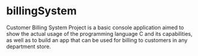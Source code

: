 # billingSystem
Customer Billing System Project is a basic console application aimed to show the actual usage of the programming language C and its capabilities, as well as to build an app that can be used for billing to customers in any department store.
